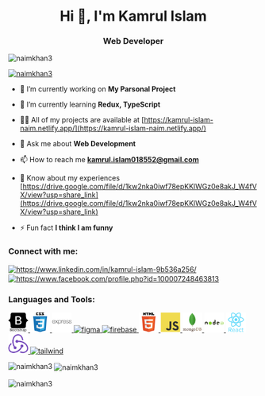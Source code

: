 <h1 align="center">Hi 👋, I'm Kamrul Islam</h1>
<h3 align="center">Web Developer</h3>

<p align="left"> <img src="https://komarev.com/ghpvc/?username=naimkhan3&label=Profile%20views&color=0e75b6&style=flat" alt="naimkhan3" /> </p>

<p align="left"> <a href="https://github.com/ryo-ma/github-profile-trophy"><img src="https://github-profile-trophy.vercel.app/?username=naimkhan3" alt="naimkhan3" /></a> </p>

- 🔭 I’m currently working on **My Parsonal Project**

- 🌱 I’m currently learning **Redux, TypeScript**

- 👨‍💻 All of my projects are available at [https://kamrul-islam-naim.netlify.app/](https://kamrul-islam-naim.netlify.app/)

- 💬 Ask me about **Web Development**

- 📫 How to reach me **kamrul.islam018552@gmail.com**

- 📄 Know about my experiences [https://drive.google.com/file/d/1kw2nka0iwf78epKKlWGz0e8akJ_W4fVX/view?usp=share_link](https://drive.google.com/file/d/1kw2nka0iwf78epKKlWGz0e8akJ_W4fVX/view?usp=share_link)

- ⚡ Fun fact **I think I am funny**

<h3 align="left">Connect with me:</h3>
<p align="left">
<a href="https://www.linkedin.com/in/kamrul-islam-9b536a256/" target="blank"><img align="center" src="https://raw.githubusercontent.com/rahuldkjain/github-profile-readme-generator/master/src/images/icons/Social/linked-in-alt.svg" alt="https://www.linkedin.com/in/kamrul-islam-9b536a256/" height="30" width="40" /></a>
<a href="https://www.facebook.com/profile.php?id=100007248463813" target="blank"><img align="center" src="https://raw.githubusercontent.com/rahuldkjain/github-profile-readme-generator/master/src/images/icons/Social/facebook.svg" alt="https://www.facebook.com/profile.php?id=100007248463813" height="30" width="40" /></a>
</p>

<h3 align="left">Languages and Tools:</h3>
<p align="left"> <a href="https://getbootstrap.com" target="_blank" rel="noreferrer"> <img src="https://raw.githubusercontent.com/devicons/devicon/master/icons/bootstrap/bootstrap-plain-wordmark.svg" alt="bootstrap" width="40" height="40"/> </a> <a href="https://www.w3schools.com/css/" target="_blank" rel="noreferrer"> <img src="https://raw.githubusercontent.com/devicons/devicon/master/icons/css3/css3-original-wordmark.svg" alt="css3" width="40" height="40"/> </a> <a href="https://expressjs.com" target="_blank" rel="noreferrer"> <img src="https://raw.githubusercontent.com/devicons/devicon/master/icons/express/express-original-wordmark.svg" alt="express" width="40" height="40"/> </a> <a href="https://www.figma.com/" target="_blank" rel="noreferrer"> <img src="https://www.vectorlogo.zone/logos/figma/figma-icon.svg" alt="figma" width="40" height="40"/> </a> <a href="https://firebase.google.com/" target="_blank" rel="noreferrer"> <img src="https://www.vectorlogo.zone/logos/firebase/firebase-icon.svg" alt="firebase" width="40" height="40"/> </a> <a href="https://www.w3.org/html/" target="_blank" rel="noreferrer"> <img src="https://raw.githubusercontent.com/devicons/devicon/master/icons/html5/html5-original-wordmark.svg" alt="html5" width="40" height="40"/> </a> <a href="https://developer.mozilla.org/en-US/docs/Web/JavaScript" target="_blank" rel="noreferrer"> <img src="https://raw.githubusercontent.com/devicons/devicon/master/icons/javascript/javascript-original.svg" alt="javascript" width="40" height="40"/> </a> <a href="https://www.mongodb.com/" target="_blank" rel="noreferrer"> <img src="https://raw.githubusercontent.com/devicons/devicon/master/icons/mongodb/mongodb-original-wordmark.svg" alt="mongodb" width="40" height="40"/> </a> <a href="https://nodejs.org" target="_blank" rel="noreferrer"> <img src="https://raw.githubusercontent.com/devicons/devicon/master/icons/nodejs/nodejs-original-wordmark.svg" alt="nodejs" width="40" height="40"/> </a> <a href="https://reactjs.org/" target="_blank" rel="noreferrer"> <img src="https://raw.githubusercontent.com/devicons/devicon/master/icons/react/react-original-wordmark.svg" alt="react" width="40" height="40"/> </a> <a href="https://redux.js.org" target="_blank" rel="noreferrer"> <img src="https://raw.githubusercontent.com/devicons/devicon/master/icons/redux/redux-original.svg" alt="redux" width="40" height="40"/> </a> <a href="https://tailwindcss.com/" target="_blank" rel="noreferrer"> <img src="https://www.vectorlogo.zone/logos/tailwindcss/tailwindcss-icon.svg" alt="tailwind" width="40" height="40"/> </a> </p>

<p><img align="left" src="https://github-readme-stats.vercel.app/api/top-langs?username=naimkhan3&show_icons=true&locale=en&layout=compact" alt="naimkhan3" /></p>

<p>&nbsp;<img align="center" src="https://github-readme-stats.vercel.app/api?username=naimkhan3&show_icons=true&locale=en" alt="naimkhan3" /></p>

<p><img align="center" src="https://github-readme-streak-stats.herokuapp.com/?user=naimkhan3&" alt="naimkhan3" /></p>
